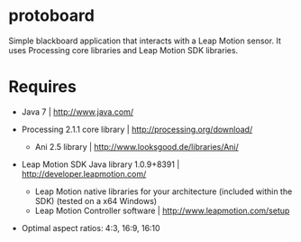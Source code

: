 protoboard
==========

Simple blackboard application that interacts with a Leap Motion sensor. It uses Processing core libraries and Leap Motion SDK libraries.


Requires
==========

* Java 7									|	http://www.java.com/

* Processing 2.1.1 core library				|	http://processing.org/download/
	+ Ani 2.5 library						|	http://www.looksgood.de/libraries/Ani/

* Leap Motion SDK Java library 1.0.9+8391	|	http://developer.leapmotion.com/
	+ Leap Motion native libraries for your
	  architecture (included within the SDK)
	  (tested on a x64 Windows)
	+ Leap Motion Controller software		|	http://www.leapmotion.com/setup

* Optimal aspect ratios: 4:3, 16:9, 16:10